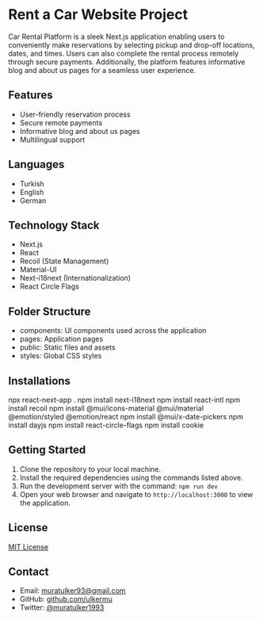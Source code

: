 # Rent a Car Website Project

Car Rental Platform is a sleek Next.js application enabling users to conveniently make reservations by selecting pickup and drop-off locations, dates, and times. Users can also complete the rental process remotely through secure payments. Additionally, the platform features informative blog and about us pages for a seamless user experience.

## Features
- User-friendly reservation process
- Secure remote payments
- Informative blog and about us pages
- Multilingual support

## Languages
- Turkish
- English
- German

## Technology Stack
- Next.js
- React
- Recoil (State Management)
- Material-UI
- Next-i18next (Internationalization)
- React Circle Flags

## Folder Structure
- components: UI components used across the application
- pages: Application pages
- public: Static files and assets
- styles: Global CSS styles

## Installations
npx react-next-app .
npm install next-i18next
npm install react-intl
npm install recoil
npm install @mui/icons-material @mui/material @emotion/styled @emotion/react
npm install @mui/x-date-pickers
npm install dayjs
npm install react-circle-flags
npm install cookie

## Getting Started
1. Clone the repository to your local machine.
2. Install the required dependencies using the commands listed above.
3. Run the development server with the command: `npm run dev`
4. Open your web browser and navigate to `http://localhost:3000` to view the application.

## License
[MIT License](LICENSE)

## Contact
- Email: muratulker93@gmail.com
- GitHub: [github.com/ulkermu](https://github.com/ulkermu)
- Twitter: [@muratulker1993](https://twitter.com/muratulker1993)
